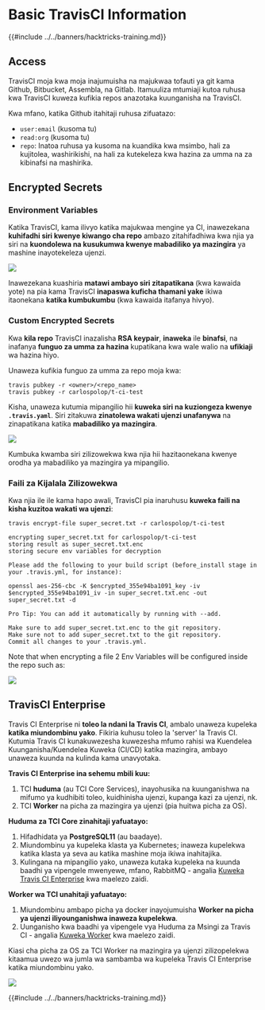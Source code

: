 # Basic TravisCI Information

{{#include ../../banners/hacktricks-training.md}}

## Access

TravisCI moja kwa moja inajumuisha na majukwaa tofauti ya git kama Github, Bitbucket, Assembla, na Gitlab. Itamuuliza mtumiaji kutoa ruhusa kwa TravisCI kuweza kufikia repos anazotaka kuunganisha na TravisCI.

Kwa mfano, katika Github itahitaji ruhusa zifuatazo:

- `user:email` (kusoma tu)
- `read:org` (kusoma tu)
- `repo`: Inatoa ruhusa ya kusoma na kuandika kwa msimbo, hali za kujitolea, washirikishi, na hali za kutekeleza kwa hazina za umma na za kibinafsi na mashirika.

## Encrypted Secrets

### Environment Variables

Katika TravisCI, kama ilivyo katika majukwaa mengine ya CI, inawezekana **kuhifadhi siri kwenye kiwango cha repo** ambazo zitahifadhiwa kwa njia ya siri na **kuondolewa na kusukumwa kwenye mabadiliko ya mazingira** ya mashine inayotekeleza ujenzi.

![](<../../images/image (203).png>)

Inawezekana kuashiria **matawi ambayo siri zitapatikana** (kwa kawaida yote) na pia kama TravisCI **inapaswa kuficha thamani yake** ikiwa itaonekana **katika kumbukumbu** (kwa kawaida itafanya hivyo).

### Custom Encrypted Secrets

Kwa **kila repo** TravisCI inazalisha **RSA keypair**, **inaweka** ile **binafsi**, na inafanya **funguo za umma za hazina** kupatikana kwa wale walio na **ufikiaji** wa hazina hiyo.

Unaweza kufikia funguo za umma za repo moja kwa:
```
travis pubkey -r <owner>/<repo_name>
travis pubkey -r carlospolop/t-ci-test
```
Kisha, unaweza kutumia mipangilio hii **kuweka siri na kuziongeza kwenye `.travis.yaml`**. Siri zitakuwa **zinatolewa wakati ujenzi unafanywa** na zinapatikana katika **mabadiliko ya mazingira**.

![](<../../images/image (139).png>)

Kumbuka kwamba siri zilizowekwa kwa njia hii hazitaonekana kwenye orodha ya mabadiliko ya mazingira ya mipangilio.

### Faili za Kijalala Zilizowekwa

Kwa njia ile ile kama hapo awali, TravisCI pia inaruhusu **kuweka faili na kisha kuzitoa wakati wa ujenzi**:
```
travis encrypt-file super_secret.txt -r carlospolop/t-ci-test

encrypting super_secret.txt for carlospolop/t-ci-test
storing result as super_secret.txt.enc
storing secure env variables for decryption

Please add the following to your build script (before_install stage in your .travis.yml, for instance):

openssl aes-256-cbc -K $encrypted_355e94ba1091_key -iv $encrypted_355e94ba1091_iv -in super_secret.txt.enc -out super_secret.txt -d

Pro Tip: You can add it automatically by running with --add.

Make sure to add super_secret.txt.enc to the git repository.
Make sure not to add super_secret.txt to the git repository.
Commit all changes to your .travis.yml.
```
Note that when encrypting a file 2 Env Variables will be configured inside the repo such as:

![](<../../images/image (170).png>)

## TravisCI Enterprise

Travis CI Enterprise ni **toleo la ndani la Travis CI**, ambalo unaweza kupeleka **katika miundombinu yako**. Fikiria kuhusu toleo la 'server' la Travis CI. Kutumia Travis CI kunakuwezesha kuwezesha mfumo rahisi wa Kuendelea Kuunganisha/Kuendelea Kuweka (CI/CD) katika mazingira, ambayo unaweza kuunda na kulinda kama unavyotaka.

**Travis CI Enterprise ina sehemu mbili kuu:**

1. TCI **huduma** (au TCI Core Services), inayohusika na kuunganishwa na mifumo ya kudhibiti toleo, kuidhinisha ujenzi, kupanga kazi za ujenzi, nk.
2. TCI **Worker** na picha za mazingira ya ujenzi (pia huitwa picha za OS).

**Huduma za TCI Core zinahitaji yafuatayo:**

1. Hifadhidata ya **PostgreSQL11** (au baadaye).
2. Miundombinu ya kupeleka klasta ya Kubernetes; inaweza kupelekwa katika klasta ya seva au katika mashine moja ikiwa inahitajika.
3. Kulingana na mipangilio yako, unaweza kutaka kupeleka na kuunda baadhi ya vipengele mwenyewe, mfano, RabbitMQ - angalia [Kuweka Travis CI Enterprise](https://docs.travis-ci.com/user/enterprise/tcie-3.x-setting-up-travis-ci-enterprise/) kwa maelezo zaidi.

**Worker wa TCI unahitaji yafuatayo:**

1. Miundombinu ambapo picha ya docker inayojumuisha **Worker na picha ya ujenzi iliyounganishwa inaweza kupelekwa**.
2. Uunganisho kwa baadhi ya vipengele vya Huduma za Msingi za Travis CI - angalia [Kuweka Worker](https://docs.travis-ci.com/user/enterprise/setting-up-worker/) kwa maelezo zaidi.

Kiasi cha picha za OS za TCI Worker na mazingira ya ujenzi zilizopelekwa kitaamua uwezo wa jumla wa sambamba wa kupeleka Travis CI Enterprise katika miundombinu yako.

![](<../../images/image (199).png>)

{{#include ../../banners/hacktricks-training.md}}
